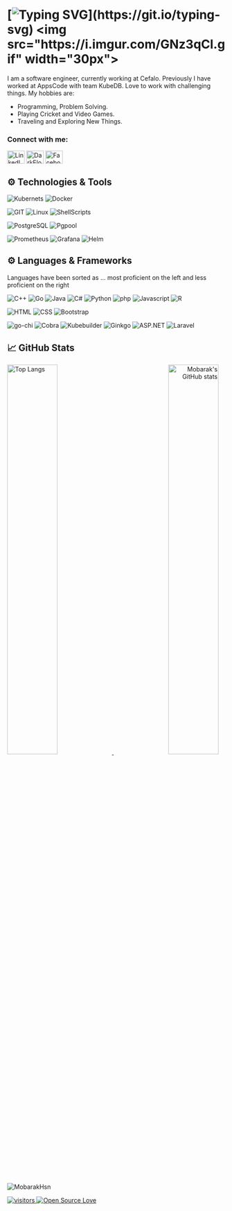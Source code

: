 
# [![Typing SVG](https://readme-typing-svg.herokuapp.com?font=consolas&color=%234DF79A&height=30&lines=Hello+there%2C+I'm+Mobarak!)](https://git.io/typing-svg) <img src="https://i.imgur.com/GNz3qCl.gif" width="30px">
I am a software engineer, currently working at Cefalo. Previously I have worked at AppsCode with team KubeDB. Love to work with challenging things.
My hobbies are:
- Programming, Problem Solving.
- Playing Cricket and Video Games.
- Traveling and Exploring New Things.

<h3 align="left">Connect with me:</h3>
<p align="left">
<a href="https://www.linkedin.com/in/md-mobarak-hossain-3aa885196/" target="blank"><img align="center" src="https://raw.githubusercontent.com/rahuldkjain/github-profile-readme-generator/master/src/images/icons/Social/linked-in-alt.svg" alt="LinkedIn" height="30" width="40" /></a>
<a href="https://codeforces.com/profile/M-o-b-a-r-a-k" target="blank"><img align="center" src="https://raw.githubusercontent.com/rahuldkjain/github-profile-readme-generator/master/src/images/icons/Social/codeforces.svg" alt="DarkFloyd" height="30" width="40" /></a>
<a href="https://www.facebook.com/mobarok.hossain.9237" target="blank"><img align="center" src="https://raw.githubusercontent.com/rahuldkjain/github-profile-readme-generator/master/src/images/icons/Social/facebook.svg" alt="Facebook" height="30" width="40" /></a>
</p>

## ⚙️ Technologies & Tools
![Kubernets](https://img.shields.io/badge/kubernetes%20-%23326ce5.svg?&style=for-the-badge&logo=kubernetes&logoColor=white)
![Docker](https://img.shields.io/badge/docker-%230db7ed.svg?style=for-the-badge&logo=docker&logoColor=white)


![GIT](https://img.shields.io/badge/git-%3776AB.svg?style=for-the-badge&logo=git&logoColor=white&color=F05032)
![Linux](https://img.shields.io/badge/linux-%FCC624.svg?style=for-the-badge&logo=linux&logoColor=black&color=FCC624)
![ShellScripts](https://img.shields.io/badge/Shell_Scripting-121011?style=for-the-badge&logo=gnu-bash&logoColor=white)

![PostgreSQL](https://img.shields.io/badge/PostgreSQL-47A248.svg?style=for-the-badge&logo=postgresql&logoColor=white&color=4479A1)
![Pgpool](https://img.shields.io/badge/Pgpool-47A248.svg?style=for-the-badge&logo=pgpool&logoColor=white&color=4479A1)

![Prometheus](https://img.shields.io/badge/Prometheus-000000?style=for-the-badge&logo=prometheus&labelColor=000000)
![Grafana](https://img.shields.io/badge/Grafana-F2F4F9?style=for-the-badge&logo=grafana&logoColor=orange&labelColor=F2F4F9)
![Helm](https://img.shields.io/badge/Helm-0F1689?style=for-the-badge&logo=Helm&labelColor=0F1689)


## ⚙️ Languages & Frameworks
Languages have been sorted as ...  most proficient on the left and less proficient on the right <br>

![C++](https://img.shields.io/badge/c++-00599C.svg?style=for-the-badge&logo=c%2B%2B&logoColor=white&color=00599C)
![Go](https://img.shields.io/badge/Go-00ADD8?style=for-the-badge&logo=go&logoColor=white)
![Java](https://img.shields.io/badge/java-%7396.svg?style=for-the-badge&logo=java&logoColor=white&color=007396)
![C#](https://img.shields.io/badge/csharp-%7396.svg?style=for-the-badge&logo=csharp&logoColor=white&color=007396)
![Python](https://img.shields.io/badge/python-%3776AB.svg?style=for-the-badge&logo=python&logoColor=white&color=3776AB)
![php](https://img.shields.io/badge/php-%F7DF1E.svg?style=for-the-badge&logo=php&logoColor=black&color=563D7C)
![Javascript](https://img.shields.io/badge/javscript-%F7DF1E.svg?style=for-the-badge&logo=javascript&logoColor=black&color=F7DF1E)
![R](https://img.shields.io/badge/R-%1572B6.svg?style=for-the-badge&logo=R&logoColor=white&color=1572B6)

![HTML](https://img.shields.io/badge/html5-%3776AB.svg?style=for-the-badge&logo=html5&logoColor=white&color=E34F26)
![CSS](https://img.shields.io/badge/css3-%1572B6.svg?style=for-the-badge&logo=css3&logoColor=white&color=1572B6)
![Bootstrap](https://img.shields.io/badge/bootstrap-%3776AB.svg?style=for-the-badge&logo=bootstrap&logoColor=white&color=563D7C)

![go-chi](https://img.shields.io/badge/go-chi-00599C.svg?style=for-the-badge&logo=go-chi%2B%2B&logoColor=white&color=00599C)
![Cobra](https://img.shields.io/badge/Cobra-00599C.svg?style=for-the-badge&logo=Cobra%2B%2B&logoColor=white&color=005762)
![Kubebuilder](https://img.shields.io/badge/kubebuilder-00599C.svg?style=for-the-badge&logo=kubebuilder%2B%2B&logoColor=white&color=00599C)
![Ginkgo](https://img.shields.io/badge/ginkgo-00599C.svg?style=for-the-badge&logo=ginkgo&logoColor=white&color=00599C)
![ASP.NET](https://img.shields.io/badge/asp.net-43853D?style=for-the-badge&logo=.net&logoColor=white)
![Laravel](https://img.shields.io/badge/laravel-404D59?style=for-the-badge&logo=laravel)




## &#x1f4c8; GitHub Stats
<p>
    <a align="left" href="https://github.com/MobarakHsn?tab=repositories">
        <img alt="Top Langs"  width="48%" src="https://github-readme-stats.vercel.app/api/top-langs/?username=MobarakHsn&layout=compact&langs_count=10">
    </a>
    <a align="right" href="https://github.com/MobarakHsn?tab=repositories">
        <img alt="Mobarak's GitHub stats"  width="48%" src="https://github-readme-stats.vercel.app/api?username=MobarakHsn&show_icons=true&theme=cobalt">
    </a>
        

    
</p>


<p><img align="center" src="https://github-readme-streak-stats.herokuapp.com/?user=MobarakHsn&theme=react" alt="MobarakHsn" /></p>

<a href="https://github.com/ellerbrock/open-source-badges/">
    <img width=""auto"  alt="visitors" src="https://visitor-badge.laobi.icu/badge?page_id=mobarak.hsn" />
</a>
<a href="https://visitor-badge.laobi.icu/">
    <img width="auto"  alt="Open Source Love" src="https://badges.frapsoft.com/os/v1/open-source.svg?v=103" />
</a>